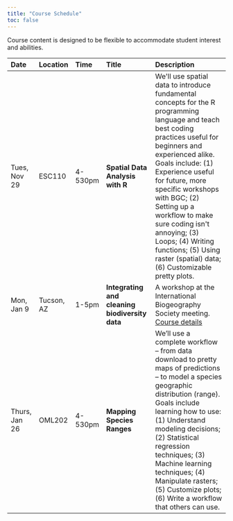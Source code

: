 ```yaml
---
title: "Course Schedule"
toc: false
---
```


Course content is designed to be flexible to accommodate student interest and abilities. 


| Date    | Location    | Time      |  Title     | Description |  
|:--|:----|:-------|:------|:----------------------------------------|
| Tues, Nov 29   | ESC110 | 4-530pm |  **Spatial Data Analysis with R** | We'll use spatial data to introduce fundamental concepts for the R programming language and teach best coding practices useful for beginners and experienced alike. Goals include: (1) Experience useful for future, more specific workshops with BGC; (2) Setting up a workflow to make sure coding isn't annoying; (3) Loops; (4) Writing functions; (5) Using raster (spatial) data; (6) Customizable pretty plots.|   
| Mon, Jan 9 | Tucson, AZ | 1-5pm |  **Integrating and cleaning biodiversity data** | A workshop at the International Biogeography Society meeting. [Course details]( https://tucson2017ibs.wordpress.com/workshops/integrating-and-cleaning-biodiversity-data-workflows-to-model-ranges-and-merge-associated-ecological-phylogenetic-and-trait-information/) | 
| Thurs, Jan 26 | OML202 | 4-530pm |  **Mapping Species Ranges** | We’ll use a complete workflow – from data download to pretty maps of predictions – to model a species geographic distribution (range). Goals include learning how to use:(1) Understand modeling decisions; (2) Statistical regression techniques; (3) Machine learning techniques; (4) Manipulate rasters; (5) Customize plots; (6) Write a workflow that others can use.|



